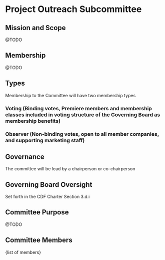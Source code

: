 # Project Outreach Subcommittee

## Mission and Scope
@TODO

## Membership
@TODO

## Types
Membership to the Committee will have two membership types

### Voting (Binding votes, Premiere members and membership classes included in voting structure of the Governing Board as membership benefits)
### Observer (Non-binding votes, open to all member companies, and supporting marketing staff)

## Governance
The committee will be lead by a chairperson or co-chairperson

## Governing Board Oversight
Set forth in the CDF Charter Section 3.d.i

## Committee Purpose
@TODO

## Committee Members
{list of members}

